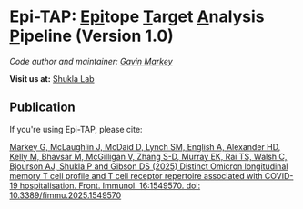 # Epi-TAP: <ins>Epi</ins>tope <ins>T</ins>arget <ins>A</ins>nalysis <ins>P</ins>ipeline (Version 1.0)

*Code author and maintainer: [Gavin Markey](https://pure.ulster.ac.uk/en/persons/gavin-markey)*

**Visit us at:** [Shukla Lab](https://shuklalab.github.io/)

## Publication
If you're using Epi-TAP, please cite:

[Markey G, McLaughlin J, McDaid D, Lynch SM, English A, Alexander HD, Kelly M, Bhavsar M, McGilligan V, Zhang S-D, Murray EK, Rai TS, Walsh C, Bjourson AJ, Shukla P and Gibson DS (2025) Distinct Omicron longitudinal memory T cell profile and T cell receptor repertoire associated with COVID-19 hospitalisation. Front. Immunol. 16:1549570. doi: 10.3389/fimmu.2025.1549570](https://doi.org/10.3389/fimmu.2025.1549570)
